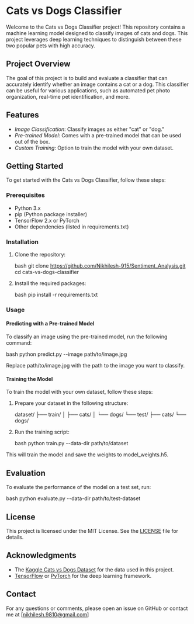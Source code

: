 # Cats vs Dogs Classifier

Welcome to the Cats vs Dogs Classifier project! This repository contains a machine learning model designed to classify images of cats and dogs. This project leverages deep learning techniques to distinguish between these two popular pets with high accuracy.

## Project Overview

The goal of this project is to build and evaluate a classifier that can accurately identify whether an image contains a cat or a dog. This classifier can be useful for various applications, such as automated pet photo organization, real-time pet identification, and more.

## Features

- *Image Classification*: Classify images as either "cat" or "dog."
- *Pre-trained Model*: Comes with a pre-trained model that can be used out of the box.
- *Custom Training*: Option to train the model with your own dataset.

## Getting Started

To get started with the Cats vs Dogs Classifier, follow these steps:

### Prerequisites

- Python 3.x
- pip (Python package installer)
- TensorFlow 2.x or PyTorch
- Other dependencies (listed in requirements.txt)

### Installation

1. Clone the repository:

    bash
    git clone https://github.com/Nikhilesh-915/Sentiment_Analysis.git
    cd cats-vs-dogs-classifier
    

2. Install the required packages:

    bash
    pip install -r requirements.txt
    

### Usage

#### Predicting with a Pre-trained Model

To classify an image using the pre-trained model, run the following command:

bash
python predict.py --image path/to/image.jpg


Replace path/to/image.jpg with the path to the image you want to classify.

#### Training the Model

To train the model with your own dataset, follow these steps:

1. Prepare your dataset in the following structure:

    
    dataset/
    ├── train/
    │   ├── cats/
    │   └── dogs/
    └── test/
        ├── cats/
        └── dogs/
    

2. Run the training script:

    bash
    python train.py --data-dir path/to/dataset
    

This will train the model and save the weights to model_weights.h5.

## Evaluation

To evaluate the performance of the model on a test set, run:

bash
python evaluate.py --data-dir path/to/test-dataset

## License

This project is licensed under the MIT License. See the [LICENSE](LICENSE) file for details.

## Acknowledgments

- The [Kaggle Cats vs Dogs Dataset](https://www.kaggle.com/c/dogs-vs-cats) for the data used in this project.
- [TensorFlow](https://www.tensorflow.org/) or [PyTorch](https://pytorch.org/) for the deep learning framework.

## Contact

For any questions or comments, please open an issue on GitHub or contact me at [nikhilesh.9810@gmail.com]
